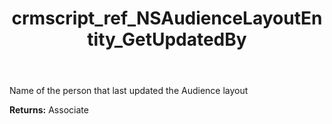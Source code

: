 ﻿---
title: crmscript_ref_NSAudienceLayoutEntity_GetUpdatedBy
description: Associate NSAudienceLayoutEntity.GetUpdatedBy()
intellisense: NSAudienceLayoutEntity.GetUpdatedBy
keywords: NSAudienceLayoutEntity, GetUpdatedBy
so.topic: reference
---

Name of the person that last updated the Audience layout

**Returns:** Associate


